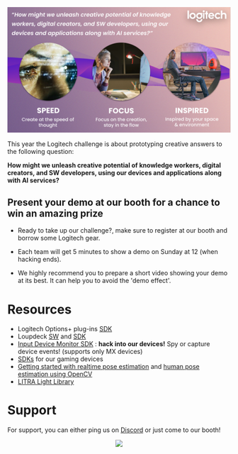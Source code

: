 
![](img/logitech-lauzhack23.png)


This year the Logitech challenge is about prototyping creative answers to the following question:

**How might we unleash creative potential of knowledge workers, digital creators, and SW developers, using our devices and applications along with AI services?**



## Present your demo at our booth for a chance to win an amazing prize
- Ready to take up our challenge?, make sure to register at our booth and borrow some Logitech gear.

- Each team will get 5 minutes to show a demo on Sunday at 12 (when hacking ends).

- We highly recommend you to prepare a short video showing your demo at its best. It can help you to avoid the 'demo effect'.

# Resources
- Logitech Options+ plug-ins [SDK](./options-plus/)
- Loupdeck [SW](https://support.loupedeck.com/downloads) and [SDK](https://support.loupedeck.com/getting-started)
- [Input Device Monitor SDK](./devmon/) : **hack into our devices!** Spy or capture device events! (supports only MX devices)
- [SDKs](https://www.logitechg.com/en-us/innovation/developer-lab.html) for our gaming devices
- [Getting started with realtime pose estimation](./fastPose/) and [human pose estimation using OpenCV](https://www.learnopencv.com/deep-learning-based-human-pose-estimation-using-opencv-cpp-python/)
- [LITRA Light Library](https://github.com/lnovelli/litra-lx)
  
# Support

For support, you can either ping us on [Discord](https://discord.com/channels/1079762641309925406/1178706240306696232) or just come to our booth!

<div style="text-align:center">
    <a href="https://www.logitech.com"><img src="img/logitech.png"></a>
</div>
